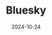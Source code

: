 ---  
layout: startup_page  
title: "Bluesky"  
id: "bsky.social"  
permalink: "/blueskybsky.social10242024/"  
website: "https://bsky.social"  
funding_round: "Series A"  
funding_amount: "$15M"  
investors: "Blockchain Capital, Alumni Ventures, True Ventures, SevenX, Amir Shevat, Joe Beda"  
about: "Bluesky is a decentralized social media app built on the open-source AT Protocol, aiming to provide users with more control and transparency over their data. It allows for the creation of independent social servers and apps, promoting a more open and accessible social media experience. Bluesky differentiates itself from centralized platforms by prioritizing user experience and avoiding 'pay-to-win' features."  
markets: "Social Media"  
hq: "Seattle, Washington, United States"  
founded_year: "2021"  
linkedin: "https://www.linkedin.com/company/bluesky-pbc"  
twitter: "https://twitter.com/bluesky"  
instagram: ""  
facebook: "https://www.facebook.com/blueskysocialweb"  
crunchbase: "https://www.crunchbase.com/organization/bluesky-514d"  
pitchbook: "https://pitchbook.com/profiles/company/484831-81"  

date_display: "24-Oct-2024"  
date: "2024-10-24"

# SEO Optimization  
meta_title: "Bluesky - Series A Funding ($15M)"  
meta_description: "Bluesky, Bluesky is a decentralized social media app built on the open-source AT Protocol, aiming to provide users with more control and transparency over thei..."  
meta_keywords: "Bluesky, Social Media, Series A funding"  
canonical_url: "https://startup.projectstartups.com/blueskybsky.social10242024/"  
---